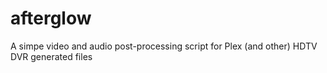# afterglow
A simpe video and audio post-processing script for Plex (and other) HDTV DVR generated files

